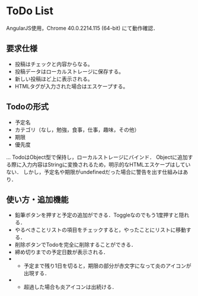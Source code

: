 # ToDo List
AngularJS使用，Chrome 40.0.2214.115 (64-bit) にて動作確認．

## 要求仕様
- 投稿はチェックと内容からなる。
- 投稿データはローカルストレージに保存する。
- 新しい投稿ほど上に表示される。
- HTMLタグが入力された場合はエスケープする。

## Todoの形式
- 予定名
- カテゴリ（なし，勉強，食事，仕事，趣味，その他）
- 期限
- 優先度

... TodoはObject型で保持し，ローカルストレージにバインド．
Objectに追加する際に入力内容はStringに変換されるため，明示的なHTMLエスケープはしていない．
しかし，予定名や期限がundefinedだった場合に警告を出す仕組みはあり．

## 使い方・追加機能
- 鉛筆ボタンを押すと予定の追加ができる．Toggleなのでもう1度押すと隠れる．
- やるべきことリストの項目をチェックすると，やったことにリストに移動する．
- 削除ボタンでTodoを完全に削除することができる．
- 締め切りまでの予定日数が表示される．
- - 予定まで残り1日を切ると，期限の部分が赤文字になって炎のアイコンが出現する．
- - 超過した場合も炎アイコンは出続ける．
  
  
